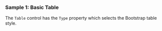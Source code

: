 ### Sample 1: Basic Table

The `Table` control has the `Type` property which selects the Bootstrap table style.